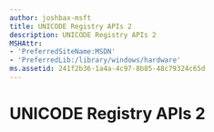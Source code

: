 ```yaml
---
author: joshbax-msft
title: UNICODE Registry APIs 2
description: UNICODE Registry APIs 2
MSHAttr:
- 'PreferredSiteName:MSDN'
- 'PreferredLib:/library/windows/hardware'
ms.assetid: 241f2b36-1a4a-4c97-8b85-48c79324c65d
---
```


# UNICODE Registry APIs 2

 






